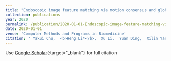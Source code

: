 ```yaml
---
title: "Endoscopic image feature matching via motion consensus and global bilateral regression"
collection: publications
year: 2020
permalink: /publication/2020-01-01-Endoscopic-image-feature-matching-via-motion-consensus-and-global-bilateral-regression
date: 2020-01-01
venue: 'Computer Methods and Programs in Biomedicine'
citation: ' Yakui Chu,  <b>Heng Li*</b>,  Xu Li,  Yuan Ding,  Xilin Yang,  Danni Ai,  Xiaohong Chen,  Yongtian Wang,  Jian Yang, &quot;Endoscopic image feature matching via motion consensus and global bilateral regression.&quot; Computer Methods and Programs in Biomedicine, 2020.'
---
```

Use [Google Scholar](https://scholar.google.com/scholar?q=Endoscopic+image+feature+matching+via+motion+consensus+and+global+bilateral+regression){:target="_blank"} for full citation
